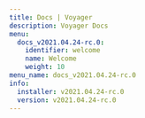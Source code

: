```yaml
---
title: Docs | Voyager
description: Voyager Docs
menu:
  docs_v2021.04.24-rc.0:
    identifier: welcome
    name: Welcome
    weight: 10
menu_name: docs_v2021.04.24-rc.0
info:
  installer: v2021.04.24-rc.0
  version: v2021.04.24-rc.0
---
```


